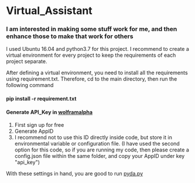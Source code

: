 # Virtual_Assistant
### I am interested in making some stuff work for me, and then enhance those to make that work for others

I used Ubuntu 16.04 and python3.7 for this project. I recommend to create a virtual environment for every project to
keep the requirements of each project separate.

After defining a virtual environment, you need to install all the requirements using requirement.txt.
Therefore, cd to the main directory, then run the following command
#### pip install -r requirement.txt

#### Generate API_Key in [wolframalpha](https://developer.wolframalpha.com/portal/myapps/index.html "wolframalpha")
1. First sign up for free
2. Generate AppID
3. I recommend not to use this ID directly inside code, but store it in environmental variable or configuration file.
    (I have used the second option for this code, so if you are running my code, then please create a config.json file
    within the same folder, and copy your AppID under key "api_key")


With these settings in hand, you are good to run [pyda.py](https://github.com/chandms/Virtual_Assistant/blob/master/pyda.py)
